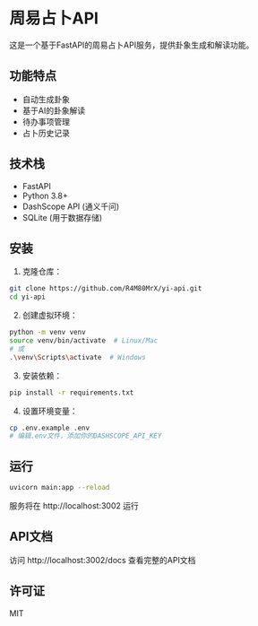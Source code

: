 # 周易占卜API

这是一个基于FastAPI的周易占卜API服务，提供卦象生成和解读功能。

## 功能特点

- 自动生成卦象
- 基于AI的卦象解读
- 待办事项管理
- 占卜历史记录

## 技术栈

- FastAPI
- Python 3.8+
- DashScope API (通义千问)
- SQLite (用于数据存储)

## 安装

1. 克隆仓库：
```bash
git clone https://github.com/R4M80MrX/yi-api.git
cd yi-api
```

2. 创建虚拟环境：
```bash
python -m venv venv
source venv/bin/activate  # Linux/Mac
# 或
.\venv\Scripts\activate  # Windows
```

3. 安装依赖：
```bash
pip install -r requirements.txt
```

4. 设置环境变量：
```bash
cp .env.example .env
# 编辑.env文件，添加你的DASHSCOPE_API_KEY
```

## 运行

```bash
uvicorn main:app --reload
```

服务将在 http://localhost:3002 运行

## API文档

访问 http://localhost:3002/docs 查看完整的API文档

## 许可证

MIT 